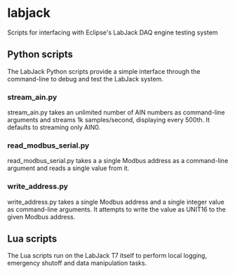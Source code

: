 # labjack
Scripts for interfacing with Eclipse's LabJack DAQ engine testing system

## Python scripts
The LabJack Python scripts provide a simple interface through the command-line to debug and test the LabJack system.

### stream_ain.py
stream_ain.py takes an unlimited number of AIN numbers as command-line arguments and streams 1k samples/second, displaying every 500th.
It defaults to streaming only AIN0.

### read_modbus_serial.py
read_modbus_serial.py takes a a single Modbus address as a command-line argument and reads a single value from it.

### write_address.py
write_address.py takes a single Modbus address and a single integer value as command-line arguments.
It attempts to write the value as UNIT16 to the given Modbus address.

## Lua scripts
The Lua scripts run on the LabJack T7 itself to perform local logging, emergency shutoff and data manipulation tasks.
